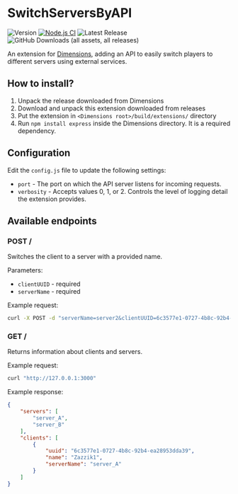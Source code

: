 # SwitchServersByAPI

![Version](https://img.shields.io/badge/dynamic/json?url=https%3A%2F%2Fraw.githubusercontent.com%2FZazzik1%2FSwitchServersByAPI%2Frefs%2Fheads%2Fmaster%2Fpackage.json&query=%24.version&prefix=v&label=Version)
[![Node.js CI](https://github.com/Zazzik1/SwitchServersByAPI/actions/workflows/ci.yml/badge.svg)](https://github.com/Zazzik1/SwitchServersByAPI/actions/workflows/ci.yml)
![Latest Release](https://img.shields.io/github/release-date/Zazzik1/SwitchServersByAPI)
![GitHub Downloads (all assets, all releases)](https://img.shields.io/github/downloads/Zazzik1/SwitchServersByAPI/total)

An extension for [Dimensions](https://github.com/popstarfreas/Dimensions), adding an API to easily switch players to different servers using external services.

## How to install?

1. Unpack the release downloaded from Dimensions
2. Download and unpack this extension downloaded from releases
3. Put the extension in `<Dimensions root>/build/extensions/` directory
4. Run `npm install express` inside the Dimensions directory. It is a required dependency.

## Configuration
Edit the `config.js` file to update the following settings:
- `port` - The port on which the API server listens for incoming requests.
- `verbosity` - Accepts values 0, 1, or 2. Controls the level of logging detail the extension provides.

## Available endpoints

### POST /
Switches the client to a server with a provided name.

Parameters:
- `clientUUID` - required
- `serverName` - required

Example request:
```sh
curl -X POST -d "serverName=server2&clientUUID=6c3577e1-0727-4b8c-92b4-ea28953dda39" "http://127.0.0.1:3000"
```

### GET /
Returns information about clients and servers.


Example request:
```sh
curl "http://127.0.0.1:3000"
```

Example response:
```json
{
    "servers": [
        "server_A",
        "server_B"
    ],
    "clients": [
        {
            "uuid": "6c3577e1-0727-4b8c-92b4-ea28953dda39",
            "name": "Zazzik1",
            "serverName": "server_A"
        }
    ]
}
```

